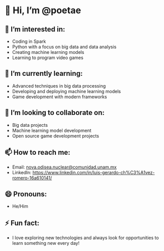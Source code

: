 # 👋 Hi, I’m @poetae

## 👀 I’m interested in:
- Coding in Spark
- Python with a focus on big data and data analysis
- Creating machine learning models
- Learning to program video games

## 🌱 I’m currently learning:
- Advanced techniques in big data processing
- Developing and deploying machine learning models
- Game development with modern frameworks

## 💞️ I’m looking to collaborate on:
- Big data projects
- Machine learning model development
- Open source game development projects

## 📫 How to reach me:
- Email: nova.odisea.nuclear@comunidad.unam.mx
- LinkedIn: https://www.linkedin.com/in/luis-gerardo-ch%C3%A1vez-romero-16a610141/

## 😄 Pronouns:
- He/Him

## ⚡ Fun fact:
- I love exploring new technologies and always look for opportunities to learn something new every day!

<!---
poetae/poetae is a ✨ special ✨ repository because its `README.md` (this file) appears on your GitHub profile.
You can click the Preview link to take a look at your changes.
--->
